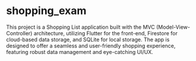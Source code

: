 # shopping_exam

This project is a Shopping List application built with the MVC (Model-View-Controller) architecture, utilizing Flutter for the front-end, Firestore for cloud-based data storage, and SQLite for local storage. The app is designed to offer a seamless and user-friendly shopping experience, featuring robust data management and eye-catching UI/UX.
